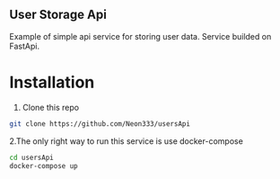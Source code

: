 ## User Storage Api

Example of simple api service for storing user data. 
Service builded on FastApi.

# Installation

1. Clone this repo
```sh
git clone https://github.com/Neon333/usersApi
```

2.The only right way to run this service is use docker-compose

```sh
cd usersApi
docker-compose up
```
